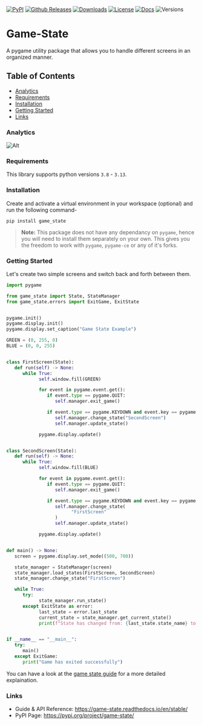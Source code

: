 [![PyPI](https://img.shields.io/pypi/v/game-state.svg?style=for-the-badge&logo=pypi&color=blueviolet&logoColor=white)](https://pypi.org/project/game-state/)
[![Github Releases](https://img.shields.io/github/v/release/Jiggly-Balls/game-state?color=blueviolet&include_prereleases&label=Latest%20Release&logo=github&sort=semver&style=for-the-badge&logoColor=white)](https://github.com/Jiggly-Balls/game-state/releases)
[![Downloads](https://img.shields.io/pypi/dm/game-state?color=blueviolet&logo=pypi&logoColor=white&style=for-the-badge)](https://pypi.org/project/game-state/)
[![License](https://img.shields.io/pypi/l/game-state?color=blueviolet&logo=c&logoColor=white&style=for-the-badge)](https://github.com/Jiggly-Balls/game-state/blob/main/LICENSE)
[![Docs](https://img.shields.io/readthedocs/game-state?color=blueviolet&logo=readthedocs&logoColor=white&style=for-the-badge)](https://game-state.readthedocs.io/en/latest/)
![Versions](https://img.shields.io/pypi/pyversions/game-state.svg?color=blueviolet&style=for-the-badge&logo=python&logoColor=white)

# Game-State
A pygame utility package that allows you to handle different screens in an organized manner.

## Table of Contents

- [Analytics](#analytics)
- [Requirements](#requirements)
- [Installation](#installation)
- [Getting Started](#getting-started)
- [Links](#links)

### Analytics
![Alt](https://repobeats.axiom.co/api/embed/cbb24e2ae82fdceeceba8291982821ddbc065897.svg "Repobeats analytics image")

### Requirements
This library supports python versions `3.8` - `3.13`.

### Installation
Create and activate a virtual environment in your workspace (optional) and run the following command-
```
pip install game_state
``` 
> **Note:** This package does not have any dependancy on `pygame`, hence you will need to install them separately on your own. This gives you the freedom to work with `pygame`, `pygame-ce` or any of it's forks.

### Getting Started
Let's create two simple screens and switch back and forth between them.

```py
import pygame

from game_state import State, StateManager
from game_state.errors import ExitGame, ExitState


pygame.init()
pygame.display.init()
pygame.display.set_caption("Game State Example")

GREEN = (0, 255, 0)
BLUE = (0, 0, 255)


class FirstScreen(State):
   def run(self) -> None:
      while True:
            self.window.fill(GREEN)

            for event in pygame.event.get():
               if event.type == pygame.QUIT:
                  self.manager.exit_game()

               if event.type == pygame.KEYDOWN and event.key == pygame.K_c:
                  self.manager.change_state("SecondScreen")
                  self.manager.update_state()

            pygame.display.update()


class SecondScreen(State):
   def run(self) -> None:
      while True:
            self.window.fill(BLUE)

            for event in pygame.event.get():
               if event.type == pygame.QUIT:
                  self.manager.exit_game()

               if event.type == pygame.KEYDOWN and event.key == pygame.K_c:
                  self.manager.change_state(
                        "FirstScreen"
                  )
                  self.manager.update_state()

            pygame.display.update()


def main() -> None:
   screen = pygame.display.set_mode((500, 700))

   state_manager = StateManager(screen)
   state_manager.load_states(FirstScreen, SecondScreen)
   state_manager.change_state("FirstScreen")

   while True:
      try:
            state_manager.run_state()
      except ExitState as error:
            last_state = error.last_state
            current_state = state_manager.get_current_state()
            print(f"State has changed from: {last_state.state_name} to {current_state.state_name}")


if __name__ == "__main__":
   try:
      main()
   except ExitGame:
      print("Game has exited successfully")
```

You can have a look at the [game state guide](https://game-state.readthedocs.io/en/latest/guide.html#using-the-library) for a more detailed explaination.

### Links
- Guide & API Reference: https://game-state.readthedocs.io/en/stable/
- PyPI Page: https://pypi.org/project/game-state/